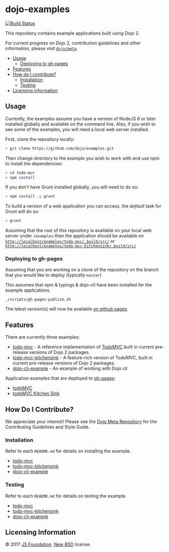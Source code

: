 # dojo-examples

[![Build Status](https://travis-ci.org/dojo/examples.svg?branch=master)](https://travis-ci.org/dojo/examples)

This repository contains example applications built using Dojo 2.

For current progress on Dojo 2, contribution guidelines and other information, please visit [`dojo/meta`](https://github.com/dojo/meta).

- [Usage](#usage)
  - [Deploying to gh-pages](#deploying-to-gh-pages)
- [Features](#features)
- [How do I contribute?](#how-do-i-contribute)
  - [Installation](#installation)
  - [Testing](#testing)
- [Licensing information](#licensing-information)

## Usage

Currently, the examples assume you have a version of NodeJS 6 or later installed globally and available on the command line.  Also, if you wish to see some of the examples, you will need a local web server installed.

First, clone the repository locally:

```sh
> git clone https://github.com/dojo/examples.git
```

Then change directory to the example you wish to work with and use npm to install the dependencies:

```sh
> cd todo-mvc
> npm install
```

If you don't have Grunt installed globally, you will need to do so:

```sh
> npm install -g grunt
```

To build a version of a web application you can access, the *default* task for Grunt will do so:

```sh
> grunt
```

Assuming that the root of this repository is available on your local web server under `/examples` then the
application should be available on [`http://localhost/examples/todo-mvc/_build/src/`](http://localhost/examples/todo-mvc/_build/src/) or [`http://localhost/examples/todo-mvc-kitchensink/_build/src/`](http://localhost/examples/todo-mvc-kitchensink/_build/src/)


### Deploying to gh-pages

Assuming that you are working on a clone of the repository on the branch that you would like to deploy (typically `master`)

This assumes that npm & typings & dojo-cli have been installed for the example applications.

```shell
./scripts/gh-pages-publish.sh
```

The latest version(s) will now be available [on github pages](https://dojo.github.io/examples).

## Features

There are currently three examples:

- [todo-mvc](./todo-mvc) - A reference implementation of [TodoMVC](http://todomvc.com/) built in current pre-release versions of Dojo 2 packages.
- [todo-mvc-kitchensink](./todo-mvc-kitchensink) - A feature-rich version of TodoMVC, built in current pre-release versions of Dojo 2 packages.
- [dojo-cli-example](./dojo-cli-example) - An example of working with Dojo cli

Application examples that are deployed to [gh-pages](https://dojo.github.io/examples):

 - [todoMVC](https://dojo.github.io/examples/todo-mvc)
 - [todoMVC Kitchen Sink](https://dojo.github.io/examples/todo-mvc-kitchensink)

## How Do I Contribute?

We appreciate your interest!  Please see the [Dojo Meta Repository](https://github.com/dojo/meta#readme) for the
Contributing Guidelines and Style Guide.

### Installation

Refer to each `README.md` for details on installing the example.

* [todo-mvc](./todo-mvc/README.md)
* [todo-mvc-kitchensink](./todo-mvc-kitchensink/README.md)
* [dojo-cli-example](./dojo-cli-example/README.md)

### Testing

Refer to each `README.md` for details on testing the example.

* [todo-mvc](./todo-mvc/README.md)
* [todo-mvc-kitchensink](./todo-mvc-kitchensink/README.md)
* [dojo-cli-example](./dojo-cli-example/README.md)

## Licensing Information

© 2017 [JS Foundation](https://js.foundation/). [New BSD](http://opensource.org/licenses/BSD-3-Clause) license.
